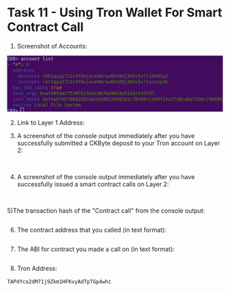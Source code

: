 # Task 11 - Using Tron Wallet For Smart Contract Call

1) Screenshot of Accounts:

![](./accountlist.png)

2) Link to Layer 1 Address:


3) A screenshot of the console output immediately after you have successfully submitted a CKByte deposit to your Tron account on Layer 2:

![]()

4) A screenshot of the console output immediately after you have successfully issued a smart contract calls on Layer 2:

![]()

5)The transaction hash of the "Contract call" from the console output:
```

```

6) The contract address that you called (in text format):
```

```

7) The ABI for contract you made a call on (in text format):
```

```

8) Tron Address:
```
TAPdYco2dM71j9Zkm1HFKvyAdTpTGp4whc
```
